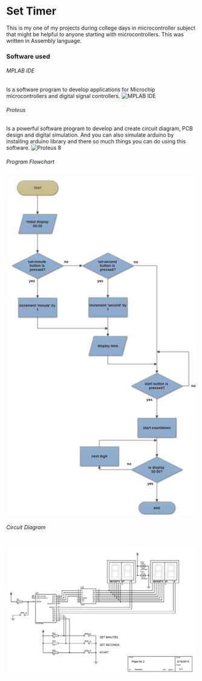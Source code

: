 # Set Timer
This is my one of my projects during college days in microcontroller subject that might be helpful to anyone starting with microcontrollers. This was written in Assembly language.

### Software used
###### MPLAB IDE
Is a software program to develop applications for Microchip microcontrollers and digital signal controllers.
<img src="https://xtronic.org/wp-content/uploads/2010/05/mplab-ide-8.5.jpg" alt="MPLAB IDE" style="width: 200px;"/>

###### Proteus
Is a powerful software program to develop and create circuit diagram, PCB design and digital simulation. And you can also simulate arduino by installing arduino library and there so much things you can do using this software.
<img src="https://xtronic.org/wp-content/uploads/proteus-8.png" alt="Proteus 8" style="width: 300px;"/>

###### Program Flowchart
<img src="https://github.com/kimcodex/PIC-ASM-set-timer/blob/master/Flowchart.png" alt="fLow chart" />

###### Circuit Diagram
<img src="https://github.com/kimcodex/PIC-ASM-set-timer/blob/master/P16F84A_7SEGQUAD_withBCDdecoder.BMP" alt="fLow chart" />
